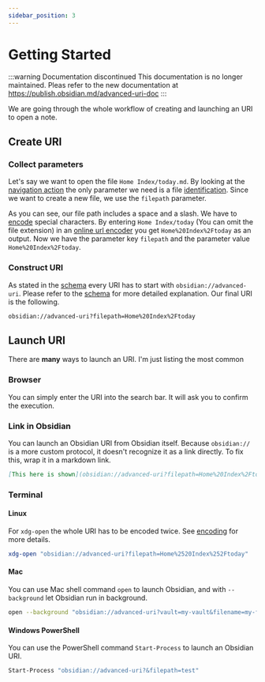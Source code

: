 ```yaml
---
sidebar_position: 3
---
```


# Getting Started

:::warning Documentation discontinued
This documentation is no longer maintained. Pleas refer to the new documentation at https://publish.obsidian.md/advanced-uri-doc
:::

We are going through the whole workflow of creating and launching an URI to open a note.

## Create URI

### Collect parameters

Let's say we want to open the file `Home Index/today.md`. By looking at the [navigation action](actions/navigation.md) the only parameter we need is a file [identification](concepts/file_identifiers.md). Since we want to create a new file, we use the `filepath` parameter.

As you can see, our file path includes a space and a slash. We have to [encode](concepts/encoding.md) special characters. By entering `Home Index/today` (You can omit the file extension) in an [online url encoder](https://www.urlencoder.io/) you get `Home%20Index%2Ftoday` as an output. Now we have the parameter key `filepath` and the parameter value `Home%20Index%2Ftoday`.

### Construct URI

As stated in the [schema](concepts/schema.md) every URI has to start with `obsidian://advanced-uri`. Please refer to the [schema](concepts/schema.md) for more detailed explanation. Our final URI is the following.

```uri
obsidian://advanced-uri?filepath=Home%20Index%2Ftoday
```

## Launch URI

There are **many** ways to launch an URI. I'm just listing the most common

### Browser

You can simply enter the URI into the search bar. It will ask you to confirm the execution.

### Link in Obsidian

You can launch an Obsidian URI from Obsidian itself. Because `obsidian://` is a more custom protocol, it doesn't recognize it as a link directly. To fix this, wrap it in a markdown link.

```md
[This here is shown](obsidian://advanced-uri?filepath=Home%20Index%2Ftoday)
```

### Terminal

#### Linux

For `xdg-open` the whole URI has to be encoded twice. See [encoding](concepts/encoding.md) for more details.

```bash
xdg-open "obsidian://advanced-uri?filepath=Home%2520Index%252Ftoday"
```

#### Mac

You can use Mac shell command `open` to launch Obsidian, and with `--background` let Obsidian run in background.

```bash
open --background "obsidian://advanced-uri?vault=my-vault&filename=my-file&data=my-data"
```

#### Windows PowerShell

You can use the PowerShell command `Start-Process` to launch an Obsidian URI.

```bash
Start-Process "obsidian://advanced-uri?&filepath=test"
```
